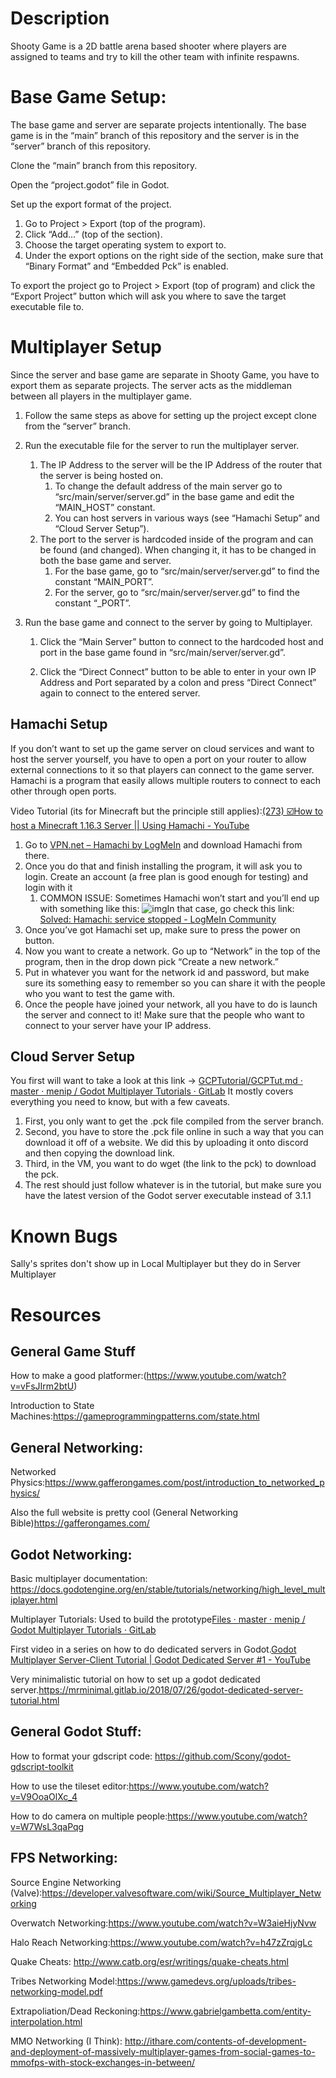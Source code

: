 # Description

Shooty Game is a 2D battle arena based shooter where players are assigned to teams and try to kill the other team with infinite respawns.

# Base Game Setup:

The base game and server are separate projects intentionally. The base game is in the “main” branch of this repository and the server is in the “server” branch of this repository.

Clone the “main” branch from this repository.

Open the “project.godot” file in Godot.

Set up the export format of the project. 

1. Go to Project > Export (top of the program).
2. Click “Add…” (top of the section).
3. Choose the target operating system to export to.
4. Under the export options on the right side of the section, make sure that “Binary Format” and “Embedded Pck” is enabled.

To export the project go to Project > Export (top of program) and click the “Export Project” button which will ask you where to save the target executable file to.

# Multiplayer Setup

Since the server and base game are separate in Shooty Game, you have to export them as separate projects. The server acts as the middleman between all players in the multiplayer game.

1. Follow the same steps as above for setting up the project except clone from the “server” branch.

2. Run the executable file for the server to run the multiplayer server.
   1. The IP Address to the server will be the IP Address of the router that the server is being hosted on.
      1. To change the default address of the main server go to “src/main/server/server.gd” in the base game and edit the “MAIN_HOST” constant.
      2. You can host servers in various ways (see “Hamachi Setup” and “Cloud Server Setup”).
   2. The port to the server is hardcoded inside of the program and can be found (and changed). When changing it, it has to be changed in both the base game and server.
      1. For the base game, go to “src/main/server/server.gd” to find the constant “MAIN_PORT”.
      2. For the server, go to “src/main/server/server.gd” to find the constant “_PORT”.
   
3. Run the base game and connect to the server by going to Multiplayer.

   1. Click the “Main Server” button to connect to the hardcoded host and port in the base game found in “src/main/server/server.gd”.

   2. Click the “Direct Connect” button to be able to enter in your own IP Address and Port separated by a colon and press “Direct Connect” again to connect to the entered server.

      

## Hamachi Setup

If you don’t want to set up the game server on cloud services and want to host the server yourself, you have to open a port on your router to allow external connections to it so that players can connect to the game server. Hamachi is a program that easily allows multiple routers to connect to each other through open ports.

Video Tutorial (its for Minecraft but the principle still applies):[(273) ☑️How to host a Minecraft 1.16.3 Server || Using Hamachi - YouTube](https://www.youtube.com/watch?v=iN1eNo-BKWQ)

1. Go to [VPN.net – Hamachi by LogMeIn](https://www.vpn.net/) and download Hamachi from there. 
2. Once you do that and finish installing the program, it will ask you to login. Create an account (a free plan is good enough for testing) and login with it 
   1. COMMON ISSUE: Sometimes Hamachi won’t start and you’ll end up with something like this: ![img](https://lh3.googleusercontent.com/wBfT-QiuDNm6NE8-XleHHGlifqrTCgfv-syGeIDTItPQ8iGO-zJ6Q9m6BzzZ6XahPMh0pBIyp-L6P6v4yzm8gCwt40MOIlNXCU-I6oXOOwcKJmp6qASV3JTlntNfR9uF0qw-B7kG)In that case, go check this link: [Solved: Hamachi: service stopped - LogMeIn Community](https://community.logmein.com/t5/LogMeIn-Hamachi-Discussions/Hamachi-service-stopped/td-p/132889)
3. Once you’ve got Hamachi set up, make sure to press the power on button.
4. Now you want to create a network. Go up to “Network” in the top of the program, then in the drop down pick “Create a new network.”
5. Put in whatever you want for the network id and password, but make sure its something easy to remember so you can share it with the people who you want to test the game with.
6. Once the people have joined your network, all you have to do is launch the server and connect to it! Make sure that the people who want to connect to your server have your IP address.

## Cloud Server Setup

You first will want to take a look at this link -> [GCPTutorial/GCPTut.md · master · menip / Godot Multiplayer Tutorials · GitLab](https://gitlab.com/menip/godot-multiplayer-tutorials/-/blob/master/GCPTutorial/GCPTut.md)
It mostly covers everything you need to know, but with a few caveats.

1. First, you only want to get the .pck file compiled from the server branch.
2.  Second, you have to store the .pck file online in such a way that you can download it off of a website. We did this by uploading it onto discord and then copying the download link.
3. Third, in the VM, you want to do wget (the link to the pck) to download the pck.
4. The rest should just follow whatever is in the tutorial, but make sure you have the latest version of the Godot server executable instead of 3.1.1

# Known Bugs

Sally's sprites don't show up in Local Multiplayer but they do in Server Multiplayer

# Resources

## General Game Stuff

How to make a good platformer:(https://www.youtube.com/watch?v=vFsJIrm2btU)

Introduction to State Machines:https://gameprogrammingpatterns.com/state.html

## General Networking:

Networked Physics:https://www.gafferongames.com/post/introduction_to_networked_physics/

Also the full website is pretty cool (General Networking Bible)https://gafferongames.com/

## Godot Networking:

Basic multiplayer documentation: https://docs.godotengine.org/en/stable/tutorials/networking/high_level_multiplayer.html

Multiplayer Tutorials: Used to build the prototype[Files · master · menip / Godot Multiplayer Tutorials · GitLab](https://gitlab.com/menip/godot-multiplayer-tutorials/-/tree/master)

First video in a series on how to do dedicated servers in Godot.[Godot Multiplayer Server-Client Tutorial | Godot Dedicated Server #1 - YouTube](https://www.youtube.com/watch?v=lnFN6YabFKg)

Very minimalistic tutorial on how to set up a godot dedicated server.https://mrminimal.gitlab.io/2018/07/26/godot-dedicated-server-tutorial.html

## General Godot Stuff:

How to format your gdscript code: https://github.com/Scony/godot-gdscript-toolkit

How to use the tileset editor:https://www.youtube.com/watch?v=V9OoaOlXc_4

How to do camera on multiple people:https://www.youtube.com/watch?v=W7WsL3qaPqg

## FPS Networking:

Source Engine Networking (Valve):https://developer.valvesoftware.com/wiki/Source_Multiplayer_Networking

Overwatch Networking:https://www.youtube.com/watch?v=W3aieHjyNvw

Halo Reach Networking:https://www.youtube.com/watch?v=h47zZrqjgLc

Quake Cheats: http://www.catb.org/esr/writings/quake-cheats.html

Tribes Networking Model:https://www.gamedevs.org/uploads/tribes-networking-model.pdf

Extrapoliation/Dead Reckoning:https://www.gabrielgambetta.com/entity-interpolation.html

MMO Networking (I Think): http://ithare.com/contents-of-development-and-deployment-of-massively-multiplayer-games-from-social-games-to-mmofps-with-stock-exchanges-in-between/
